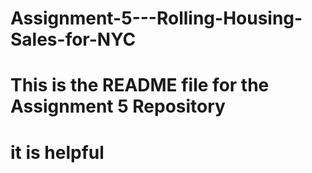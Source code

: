 # Assignment-5---Rolling-Housing-Sales-for-NYC

# This is the README file for the Assignment 5 Repository
# it is helpful
